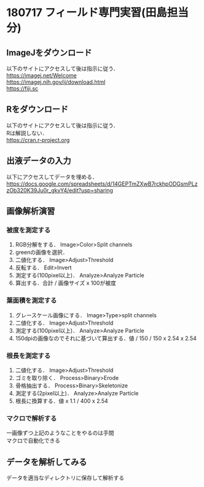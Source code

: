 180717 フィールド専門実習(田島担当分)  
======================================  
  
## ImageJをダウンロード  
以下のサイトにアクセスして後は指示に従う．  
https://imagej.net/Welcome  
https://imagej.nih.gov/ij/download.html  
https://fiji.sc  
  
## Rをダウンロード  
以下のサイトにアクセスして後は指示に従う．  
Rは解説しない．  
https://cran.r-project.org


## 出液データの入力  
以下にアクセスしてデータを埋める．  
https://docs.google.com/spreadsheets/d/14GEPTmZXwB7rckhpODGsmPLzzOb320K39Ju0r_gkyY4/edit?usp=sharing


## 画像解析演習  
  
### 被度を測定する  
1. RGB分解をする．  Image>Color>Split channels  
1. greenの画像を選択．  
1. 二値化する．  Image>Adjust>Threshold  
1. 反転する．  Edit>Invert  
1. 測定する(100pixel以上)．  Analyze>Analyze Particle  
1. 算出する．合計 / 画像サイズ x 100が被度  
  
### 葉面積を測定する  
1. グレースケール画像にする．  Image>Type>split channels  
1. 二値化する．  Image>Adjust>Threshold  
1. 測定する(100pixel以上)．  Analyze>Analyze Particle  
1. 150dpiの画像なのでそれに基づいて算出する．値 / 150 / 150 x 2.54 x 2.54  
  
### 根長を測定する  
1. 二値化する．  Image>Adjust>Threshold  
1. ゴミを取り除く．  Process>Binary>Erode  
1. 骨格抽出する．  Process>Binary>Skeletonize  
1. 測定する(2pixel以上)．  Analyze>Analyze Particle  
1. 根長に換算する．値 x 1.1 / 400 x 2.54  
  
### マクロで解析する  
一画像ずつ上記のようなことをやるのは手間  
マクロで自動化できる  
  
## データを解析してみる  
データを適当なディレクトリに保存して解析する  
  
  
